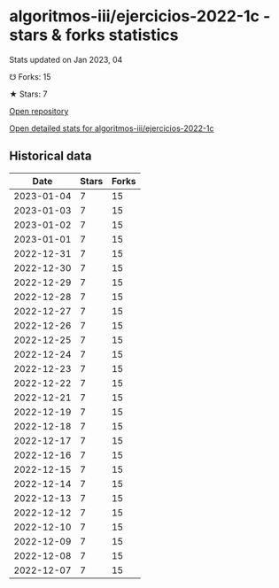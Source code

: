 # algoritmos-iii/ejercicios-2022-1c - stars & forks statistics

Stats updated on Jan 2023, 04

☋ Forks: 15

★ Stars: 7

[Open repository](https://github.com/algoritmos-iii/ejercicios-2022-1c)

[Open detailed stats for algoritmos-iii/ejercicios-2022-1c](https://reviewgithub.com/rep/algoritmos-iii/ejercicios-2022-1c)

## Historical data
| Date | Stars | Forks |
|------|-------|-------|
| 2023-01-04 | 7 | 15 | 
| 2023-01-03 | 7 | 15 | 
| 2023-01-02 | 7 | 15 | 
| 2023-01-01 | 7 | 15 | 
| 2022-12-31 | 7 | 15 | 
| 2022-12-30 | 7 | 15 | 
| 2022-12-29 | 7 | 15 | 
| 2022-12-28 | 7 | 15 | 
| 2022-12-27 | 7 | 15 | 
| 2022-12-26 | 7 | 15 | 
| 2022-12-25 | 7 | 15 | 
| 2022-12-24 | 7 | 15 | 
| 2022-12-23 | 7 | 15 | 
| 2022-12-22 | 7 | 15 | 
| 2022-12-21 | 7 | 15 | 
| 2022-12-19 | 7 | 15 | 
| 2022-12-18 | 7 | 15 | 
| 2022-12-17 | 7 | 15 | 
| 2022-12-16 | 7 | 15 | 
| 2022-12-15 | 7 | 15 | 
| 2022-12-14 | 7 | 15 | 
| 2022-12-13 | 7 | 15 | 
| 2022-12-12 | 7 | 15 | 
| 2022-12-10 | 7 | 15 | 
| 2022-12-09 | 7 | 15 | 
| 2022-12-08 | 7 | 15 | 
| 2022-12-07 | 7 | 15 | 

